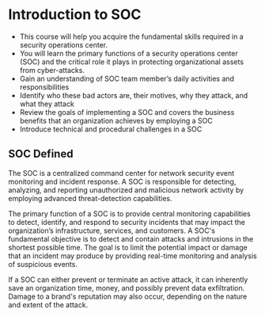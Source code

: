 # Introduction to SOC

- This course will help you acquire the fundamental skills required in a security operations center.
- You will learn the primary functions of a security operations center (SOC) and the critical role it plays in protecting organizational assets from cyber-attacks.
- Gain an understanding of SOC team member’s daily activities and responsibilities
- Identify who these bad actors are, their motives, why they attack, and what they attack
- Review the goals of implementing a SOC and covers the business benefits that an organization achieves by employing a SOC
- Introduce technical and procedural challenges in a SOC

## SOC Defined

The SOC is a centralized command center for network security event monitoring and incident response. A SOC is responsible for detecting, analyzing, and reporting unauthorized and malicious network activity by employing advanced threat-detection capabilities.

The primary function of a SOC is to provide central monitoring capabilities to detect, identify, and respond to security incidents that may impact the organization’s infrastructure, services, and customers. A SOC's fundamental objective is to detect and contain attacks and intrusions in the shortest possible time. The goal is to limit the potential impact or damage that an incident may produce by providing real-time monitoring and analysis of suspicious events. 

If a SOC can either prevent or terminate an active attack, it can inherently save an organization time, money, and possibly prevent data exfiltration. Damage to a brand's reputation may also occur, depending on the nature and extent of the attack.
